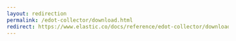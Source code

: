 ```yaml
---
layout: redirection
permalink: /edot-collector/download.html
redirect: https://www.elastic.co/docs/reference/edot-collector/download
---
```

